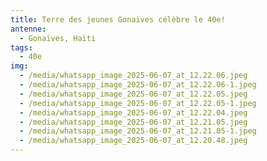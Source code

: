 ```yaml
---
title: Terre des jeunes Gonaïves célèbre le 40e!
antenne:
  - Gonaïves, Haïti
tags:
  - 40e
img:
  - /media/whatsapp_image_2025-06-07_at_12.22.06.jpeg
  - /media/whatsapp_image_2025-06-07_at_12.22.06-1.jpeg
  - /media/whatsapp_image_2025-06-07_at_12.22.05.jpeg
  - /media/whatsapp_image_2025-06-07_at_12.22.05-1.jpeg
  - /media/whatsapp_image_2025-06-07_at_12.22.04.jpeg
  - /media/whatsapp_image_2025-06-07_at_12.21.05.jpeg
  - /media/whatsapp_image_2025-06-07_at_12.21.05-1.jpeg
  - /media/whatsapp_image_2025-06-07_at_12.20.48.jpeg
---
```

